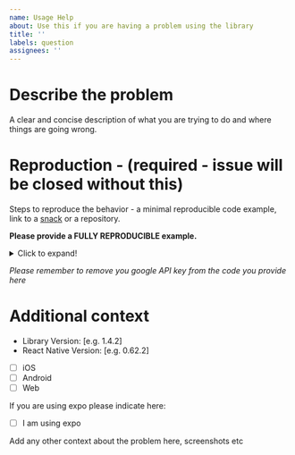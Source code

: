 ```yaml
---
name: Usage Help
about: Use this if you are having a problem using the library
title: ''
labels: question
assignees: ''
---
```


# Describe the problem

A clear and concise description of what you are trying to do and where things are going wrong.

# Reproduction - (required - issue will be closed without this)

Steps to reproduce the behavior - a minimal reproducible code example, link to a [snack](https://snakc.expo.io) or a repository.

**Please provide a FULLY REPRODUCIBLE example.**

<details>
  <summary>Click to expand!</summary>
  
  ```javascript
    
    
  ```
</details>

_Please remember to remove you google API key from the code you provide here_

# Additional context

- Library Version: [e.g. 1.4.2]
- React Native Version: [e.g. 0.62.2]

- [ ] iOS
- [ ] Android
- [ ] Web

If you are using expo please indicate here:

- [ ] I am using expo

Add any other context about the problem here, screenshots etc
